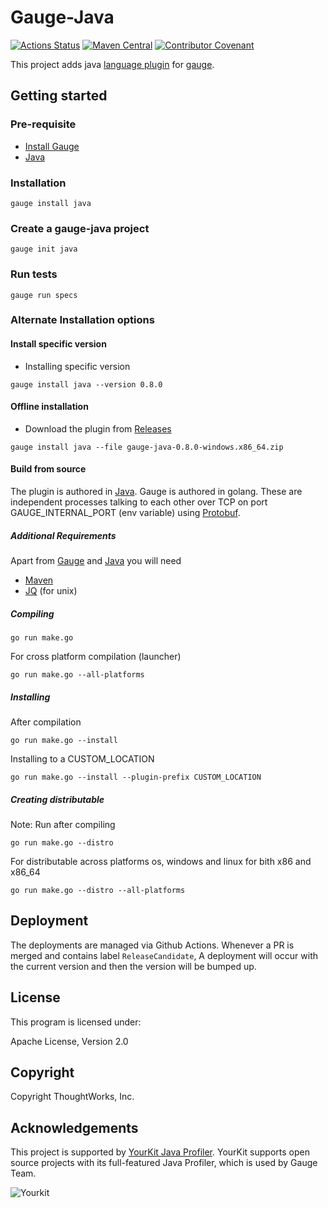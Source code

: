 # Gauge-Java

[![Actions Status](https://github.com/getgauge/gauge-java/workflows/tests/badge.svg)](https://github.com/getgauge/gauge-java/actions)
[![Maven Central](https://maven-badges.herokuapp.com/maven-central/com.thoughtworks.gauge/gauge-java/badge.svg)](https://maven-badges.herokuapp.com/maven-central/com.thoughtworks.gauge/gauge-java)
[![Contributor Covenant](https://img.shields.io/badge/Contributor%20Covenant-v1.4%20adopted-ff69b4.svg)](CODE_OF_CONDUCT.md)

This project adds java [language plugin](https://gauge.org/plugins/) for [gauge](https://gauge.org/).

## Getting started

### Pre-requisite

- [Install Gauge](https://docs.gauge.org/getting_started/installing-gauge.html)
- [Java](https://www.java.com/en/download/)

### Installation

```
gauge install java
```

### Create a gauge-java project

```
gauge init java
```

### Run tests

```
gauge run specs
```

### Alternate Installation options

#### Install specific version
* Installing specific version
```
gauge install java --version 0.8.0
```

#### Offline installation
* Download the plugin from [Releases](https://github.com/getgauge/gauge-java/releases)
```
gauge install java --file gauge-java-0.8.0-windows.x86_64.zip
```

#### Build from source

The plugin is authored in [Java](https://en.wikipedia.org/wiki/Java_(programming_language)).
Gauge is authored in golang. These are independent processes talking to each other over TCP on port GAUGE_INTERNAL_PORT (env variable) using [Protobuf](https://github.com/getgauge/gauge-proto).

##### Additional Requirements
Apart from [Gauge](https://gauge.org/index.html) and [Java](https://www.java.com/en/download/index.jsp) you will need

* [Maven](https://maven.apache.org/)
* [JQ](https://stedolan.github.io/jq/) (for unix)
##### Compiling

````
go run make.go
````	

For cross platform compilation (launcher)	

````	
go run make.go --all-platforms
````

##### Installing

After compilation

````	
go run make.go --install	
````	

Installing to a CUSTOM_LOCATION	


````
go run make.go --install --plugin-prefix CUSTOM_LOCATION
````

##### Creating distributable

Note: Run after compiling
````	
go run make.go --distro	
````	


For distributable across platforms os, windows and linux for bith x86 and x86_64	

````	
go run make.go --distro --all-platforms	
````


## Deployment

The deployments are managed via Github Actions. Whenever a PR is merged and contains label `ReleaseCandidate`, A deployment will occur with the current version and then the version will be bumped up.


## License

This program is licensed under:

Apache License, Version 2.0

## Copyright

Copyright ThoughtWorks, Inc.

## Acknowledgements

This project is supported by [YourKit Java Profiler](https://www.yourkit.com/java/profiler/index.jsp). YourKit supports open source projects with its full-featured Java Profiler, which is used by Gauge Team.

![Yourkit](https://www.yourkit.com/images/yklogo.png)
